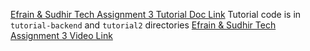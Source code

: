 [Efrain & Sudhir Tech Assignment 3 Tutorial Doc Link](https://docs.google.com/document/d/1euVELcAH3GJqS_s359c9CfJ6N9AIOQTrGwt0PR7q7AQ/edit?usp=sharing)
Tutorial code is in `tutorial-backend` and `tutorial2` directories
[Efrain & Sudhir Tech Assignment 3 Video Link](https://drive.google.com/file/d/1lxmIqDKOYPR4rXLJGfeTNL4d68mG5hr9/view?usp=sharing)
